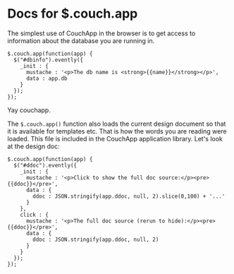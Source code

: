# Docs for $.couch.app

The simplest use of CouchApp in the browser is to get access to information about the database you are running in.

    $.couch.app(function(app) {
      $("#dbinfo").evently({
        _init : {
          mustache : '<p>The db name is <strong>{{name}}</strong></p>',
          data : app.db
        }
      });
    });

Yay couchapp.

The `$.couch.app()` function also loads the current design document so that it is available for templates etc. That is how the words you are reading were loaded. This file is included in the CouchApp application library. Let's look at the design doc:

    $.couch.app(function(app) {
      $("#ddoc").evently({
        _init : {
          mustache : '<p>Click to show the full doc source:</p><pre>{{ddoc}}</pre>',
          data : {
            ddoc : JSON.stringify(app.ddoc, null, 2).slice(0,100) + '...'
          }
        },
        click : {
          mustache : '<p>The full doc source (rerun to hide):</p><pre>{{ddoc}}</pre>',
          data : {
            ddoc : JSON.stringify(app.ddoc, null, 2)
          }
        }
      });
    });